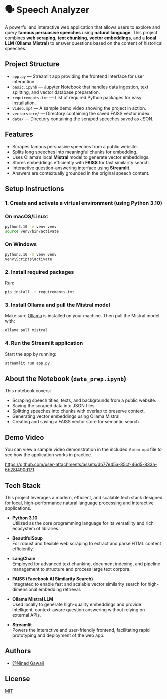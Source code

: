 # 🗣️ Speech Analyzer

A powerful and interactive web application that allows users to explore and query **famous persuasive speeches** using **natural language**. This project combines **web scraping**, **text chunking**, **vector embeddings**, and a **local LLM (Ollama Mistral)** to answer questions based on the content of historical speeches.


## Project Structure

- `app.py` — Streamlit app providing the frontend interface for user interaction.  
- `basic.ipynb` — Jupyter Notebook that handles data ingestion, text splitting, and vector database preparation.  
- `requirements.txt` — List of required Python packages for easy installation.  
- `Video.mp4` — A sample demo video showing the project in action.  
- `vectorstore/` — Directory containing the saved FAISS vector index.  
- `data/` — Directory containing the scraped speeches saved as JSON.
## Features

- Scrapes famous persuasive speeches from a public website.  
- Splits long speeches into meaningful chunks for embedding.  
- Uses Ollama’s local **Mistral** model to generate vector embeddings.  
- Stores embeddings efficiently with **FAISS** for fast similarity search.  
- Interactive question-answering interface using **Streamlit**.  
- Answers are contextually grounded in the original speech content.


## Setup Instructions

### 1. Create and activate a virtual environment (using Python 3.10)

### On macOS/Linux:
```bash
python3.10 -m venv venv
source venv/bin/activate
```

### On Windows
```bash
python3.10 -m venv venv
venv\Scripts\activate
```

### 2. Install required packages

Run:

```bash
pip install -r requirements.txt
```


### 3. Install Ollama and pull the Mistral model

Make sure [Ollama](https://ollama.com/) is installed on your machine. Then pull the Mistral model with:

```bash
ollama pull mistral
```


### 4. Run the Streamlit application

Start the app by running:

```bash
streamlit run app.py
```


    
## About the Notebook (`data_prep.ipynb`)

This notebook covers:

- Scraping speech titles, texts, and backgrounds from a public website.  
- Saving the scraped data into JSON files.  
- Splitting speeches into chunks with overlap to preserve context.  
- Generating vector embeddings using Ollama Mistral.  
- Creating and saving a FAISS vector store for semantic search.
  
## Demo Video

You can view a sample video demonstration in the included `Video.mp4` file to see how the application works in practice.


https://github.com/user-attachments/assets/db77e45a-85cf-46d5-833a-6b28f490d171


## Tech Stack

This project leverages a modern, efficient, and scalable tech stack designed for local, high-performance natural language processing and interactive applications.

- **Python 3.10**  
  Utilized as the core programming language for its versatility and rich ecosystem of libraries.

- **BeautifulSoup**  
  For robust and flexible web scraping to extract and parse HTML content efficiently.

- **LangChain**  
  Employed for advanced text chunking, document indexing, and pipeline management to structure and process large text corpora.

- **FAISS (Facebook AI Similarity Search)**  
  Integrated to enable fast and scalable vector similarity search for high-dimensional embedding retrieval.

- **Ollama Mistral LLM**  
  Used locally to generate high-quality embeddings and provide intelligent, context-aware question answering without relying on external APIs.

- **Streamlit**  
  Powers the interactive and user-friendly frontend, facilitating rapid prototyping and deployment of the web app.

## Authors

- [@Ninad Gawali](https://github.com/NinadGawali)


## License

[MIT](https://choosealicense.com/licenses/mit/)

